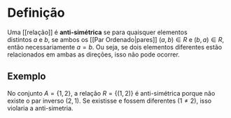 # Definição
Uma [[relação]] é **anti-simétrica** se para quaisquer elementos distintos $a$ e $b$, se ambos os [[Par Ordenado|pares]] $(a,b)∈R$ e $(b,a)∈R$, então necessariamente $a=b$. Ou seja, se dois elementos diferentes estão relacionados em ambas as direções, isso não pode ocorrer.
## Exemplo
No conjunto $A=\{1,2\}$, a relação $R=\{(1,2)\}$ é anti-simétrica porque não existe o par inverso $(2,1)$. Se existisse e fossem diferentes $(1 \ne 2)$, isso violaria a anti-simetria.